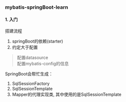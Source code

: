 ### mybatis-springBoot-learn
#### 1. 入门
搭建流程
1. springBoot的依赖(starter)
2. 约定大于配置
> 配置datasource\
> 配置mybatis-config的信息

SpringBoot会帮忙生成：
1. SqlSessionFactory
2. SqlSessionTemplate
3. Mapper的代理实现类, 其中使用的是SqlSessionTemplate